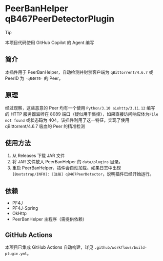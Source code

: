 # PeerBanHelper qB467PeerDetectorPlugin

> [!TIP]
> 本项目代码使用 GitHub Copilot 的 Agent 编写

## 简介
本插件用于 PeerBanHelper，自动检测并封禁客户端为 `qBittorrent/4.6.7` 或 PeerID 为 `-qB4670-` 的 Peer。

## 原理
经过观察，这些恶意的 Peer 均有一个使用 `Python/3.10 aiohttp/3.11.12` 编写的 HTTP 服务器监听在 8089 端口（疑似用于集控），如果直接访问响应体为`File not found` 或状态码为 404，该插件利用了这一特征，实现了使用 qBittorrent/4.6.7 吸血的 Peer 的精准检测

## 使用方法
1. 从 Releases 下载 JAR 文件
2. 将 JAR 文件放入 PeerBanHelper 的 `data/plugins` 目录。
3. 重启 PeerBanHelper，插件会自动加载。如果日志中出现 `[Bootstrap/INFO]: [注册] qB467PeerDetector`，说明插件已经开始运行。

## 依赖
- PF4J
- PF4J-Spring
- OkHttp
- PeerBanHelper 主程序（需提供依赖）

## GitHub Actions
本项目已集成 GitHub Actions 自动构建，详见 `.github/workflows/build-plugin.yml`。